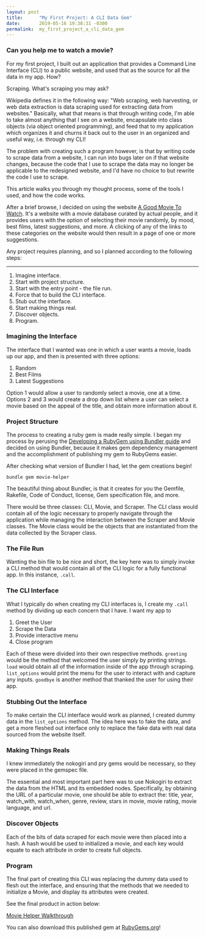 ```yaml
---
layout: post
title:      "My First Project: A CLI Data Gem"
date:       2019-05-16 19:38:31 -0300
permalink:  my_first_project_a_cli_data_gem
---
```


### Can you help me to watch a movie?

For my first project, I built out an application that provides a Command Line Interface (CLI) to a public website, and used that as the source for all the data in my app. How?

Scraping. What's scraping you may ask? 

Wikipedia defines it in the following way: "Web scraping, web harvesting, or web data extraction is data scraping used for extracting data from websites." Basically, what that means is that through writing code, I'm able to take almost anything that I see on a website, encapsulate into class objects (via object oriented programming), and feed that to my application which organizes it and churns it back out to the user in an organized and useful way, i.e. through my CLI!

The problem with creating such a program however, is that by writing code to scrape data from a website, I can run into bugs later on if that website changes, because the code that I use to scrape the data may no longer be applicable to the redesigned website, and I'd have no choice to but rewrite the code I use to scrape.

This article walks you through my thought process, some of the tools I used, and how the code works.

After a brief browse, I decided on using the website [A Good Movie To Watch](https://agoodmovietowatch.com/). It's a website with a movie database curated by actual people, and it provides users with the option of selecting their movie randomly, by mood, best films,  latest suggestions, and more. A clicking of any of the links to these categories on the website would then result in a page of one or more suggestions.

Any project requires planning, and so I planned according to the following steps:

----------------

1. Imagine interface.
2. Start with project structure.
3. Start with the entry point - the file run.
4. Force that to build the CLI interface.
5. Stub out the interface.
6. Start making things real.
7. Discover objects.
8. Program.

### Imagining the Interface

The interface that I wanted was one in which a user wants a movie, loads up our app, and then is presented with three options: 

1. Random
2. Best Films
3. Latest Suggestions

Option 1 would allow a user to randomly select a movie, one at a time. Options 2 and 3 would create a drop down list where a user can select a movie based on the appeal of the title, and obtain more information about it.

### Project Structure

The process to creating a ruby gem is made really simple. I began my process by perusing the [Developing a RubyGem using Bundler guide](https://bundler.io/v1.13/guides/creating_gem) and decided on using Bundler, because it makes gem dependency management and the accomplishment of publishing my gem to RubyGems easier.

After checking what version of Bundler I had, let the gem creations begin!

`bundle gem movie-helper`

The beautiful thing about Bundler, is that it creates for you the Gemfile, Rakefile, Code of Conduct, license, Gem specification file, and more.

There would be three classes: CLI, Movie, and Scraper. The CLI class would contain all of the logic necessary to properly navigate through the application while managing the interaction between the Scraper and Movie classes. The Movie class would be the objects that are instantiated from the data collected by the Scraper class.

### The File Run

Wanting the bin file to be nice and short, the key here was to simply invoke a CLI method that would contain all of the CLI logic for a fully functional app. In this instance, `.call`.

### The CLI Interface

What I typically do when creating my CLI interfaces is, I create my `.call` method by dividing up each concern that I have. I want my app to

1. Greet the User
2. Scrape the Data
3. Provide interactive menu
4. Close program

Each of these were divided into their own respective methods. `greeting` would be the method that welcomed the user simply by printing strings.  `load` would obtain all of the information inside of the app through scraping. `list_options` would print the menu for the user to interact with and capture any inputs. `goodbye` is another method that thanked the user for using their app.

### Stubbing Out the Interface

To make certain the CLI interface would work as planned, I created dummy data in the `list_options` method. The idea here was to fake the data, and get a more fleshed out interface only to replace the fake data with real data sourced from the website itself.

### Making Things Reals

I knew immediately the nokogiri and pry gems would be necessary, so they were placed in the gemspec file.

The essential and most important part here was to use Nokogiri to extract the data from the HTML and its embedded nodes. Specifically, by obtaining the URL of a particular movie, one should be able to extract the: title, year, watch_with, watch_when, genre, review, stars in movie, movie rating, movie language, and url.

### Discover Objects

Each of the bits of data scraped for each movie were then placed into a hash. A hash would be used to initialized a movie, and each key would equate to each attribute in order to create full objects.

### Program

The final part of creating this CLI was replacing the dummy data used to flesh out the interface, and ensuring that the methods that we needed to initialize a Movie, and display its attributes were created.

See the final product in action below:

[Movie Helper Walkthrough](https://youtu.be/GWNkktgsH7E)

You can also download this published gem at [RubyGems.org](https://rubygems.org/gems/movie_helper)!
